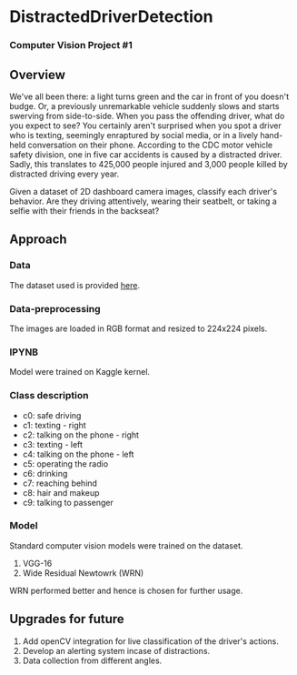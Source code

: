 # DistractedDriverDetection
### Computer Vision Project #1

## Overview

We've all been there: a light turns green and the car in front of you doesn't budge. Or, a previously unremarkable vehicle suddenly slows and starts swerving from side-to-side. When you pass the offending driver, what do you expect to see? You certainly aren't surprised when you spot a driver who is texting, seemingly enraptured by social media, or in a lively hand-held conversation on their phone. According to the CDC motor vehicle safety division, one in five car accidents is caused by a distracted driver. Sadly, this translates to 425,000 people injured and 3,000 people killed by distracted driving every year.

Given a dataset of 2D dashboard camera images, classify each driver's behavior. Are they driving attentively, wearing their seatbelt, or taking a selfie with their friends in the backseat?

## Approach
### Data

The dataset used is provided [here](https://www.kaggle.com/c/state-farm-distracted-driver-detection/data).

### Data-preprocessing

The images are loaded in RGB format and resized to 224x224 pixels.

### IPYNB

Model were trained on Kaggle kernel.

### Class description

* c0: safe driving
* c1: texting - right
* c2: talking on the phone - right
* c3: texting - left
* c4: talking on the phone - left
* c5: operating the radio
* c6: drinking
* c7: reaching behind
* c8: hair and makeup
* c9: talking to passenger

### Model

Standard computer vision models were trained on the dataset.

1. VGG-16 
2. Wide Residual Newtowrk (WRN)

WRN performed better and hence is chosen for further usage.

## Upgrades for future

1. Add openCV integration for live classification of the driver's actions.
2. Develop an alerting system incase of distractions.
3. Data collection from different angles.
